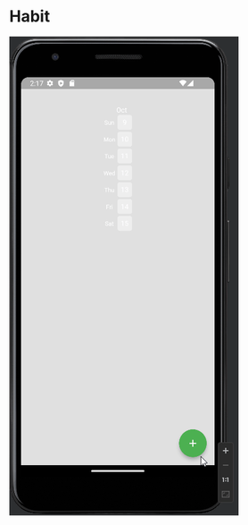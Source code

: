 # Habit

![app-presentation-gif](https://github.com/JacekJanur/flutter-habit-tracker/blob/main/gif.gif)
